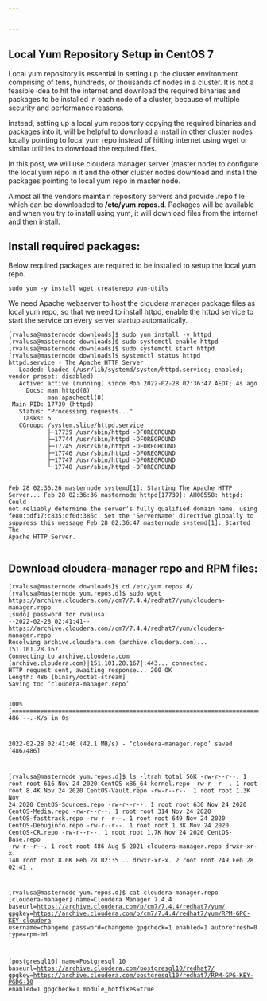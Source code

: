 ```yaml
---


---
```


<h2 id="local-yum-repository-setup-in-centos-7">Local Yum Repository Setup in CentOS 7</h2>
<p>Local yum repository is essential in setting up the cluster environment comprising of tens, hundreds, or thousands of nodes in a cluster. It is not a feasible idea to hit the internet and download the required binaries and packages to be installed in each node of a cluster, because of multiple security and performance reasons.</p>
<p>Instead, setting up a local yum repository copying the required binaries and packages into it, will be helpful to download a install in other cluster nodes locally pointing to local yum repo instead of hitting internet using wget or similar utilities to download the required files.</p>
<p>In this post, we will use cloudera manager server (master node) to configure the local yum repo in it and the other cluster nodes download and install the packages pointing to local yum repo in master node.</p>
<p>Almost all the vendors maintain repository servers and provide .repo file which can be downloaded to <strong>/etc/yum.repos.d</strong>. Packages will be available and when you try to install using yum, it will download files from the internet and then install.</p>
<h2 id="install-required-packages">Install required packages:</h2>
<p>Below required packages are required to be installed to setup the local yum repo.</p>
<pre><code>sudo yum -y install wget createrepo yum-utils
</code></pre>
<p>We need Apache webserver to host the cloudera manager package files as local yum repo, so that we need to install httpd, enable the httpd service to start the service on every server startup automatically.</p>
<pre><code>[rvalusa@masternode downloads]$ sudo yum install -y httpd    
[rvalusa@masternode downloads]$ sudo systemctl enable httpd    
[rvalusa@masternode downloads]$ sudo systemctl start httpd    
[rvalusa@masternode downloads]$ systemctl status httpd
httpd.service - The Apache HTTP Server
   Loaded: loaded (/usr/lib/systemd/system/httpd.service; enabled; vendor preset: disabled)
   Active: active (running) since Mon 2022-02-28 02:36:47 AEDT; 4s ago
     Docs: man:httpd(8)
           man:apachectl(8)
 Main PID: 17739 (httpd)
   Status: "Processing requests..."
    Tasks: 6
   CGroup: /system.slice/httpd.service
           ├─17739 /usr/sbin/httpd -DFOREGROUND
           ├─17744 /usr/sbin/httpd -DFOREGROUND
           ├─17745 /usr/sbin/httpd -DFOREGROUND
           ├─17746 /usr/sbin/httpd -DFOREGROUND
           ├─17747 /usr/sbin/httpd -DFOREGROUND
           └─17748 /usr/sbin/httpd -DFOREGROUND

Feb 28 02:36:26 masternode systemd[1]: Starting The Apache HTTP Server...
Feb 28 02:36:36 masternode httpd[17739]: AH00558: httpd: Could not reliably determine the server's fully qualified domain name, using fe80::df17:c835:df0d:386c. Set the 'ServerName' directive globally to suppress this message
Feb 28 02:36:47 masternode systemd[1]: Started The Apache HTTP Server.
</code></pre>
<h2 id="download-cloudera-manager-repo-and-rpm-files">Download cloudera-manager repo and RPM files:</h2>
<pre><code>[rvalusa@masternode downloads]$ cd /etc/yum.repos.d/    
[rvalusa@masternode yum.repos.d]$ sudo wget https://archive.cloudera.com//cm7/7.4.4/redhat7/yum/cloudera-manager.repo
[sudo] password for rvalusa:
--2022-02-28 02:41:41--  https://archive.cloudera.com//cm7/7.4.4/redhat7/yum/cloudera-manager.repo
Resolving archive.cloudera.com (archive.cloudera.com)... 151.101.28.167
Connecting to archive.cloudera.com (archive.cloudera.com)|151.101.28.167|:443... connected.
HTTP request sent, awaiting response... 200 OK
Length: 486 [binary/octet-stream]
Saving to: ‘cloudera-manager.repo’

100%[=======================================================================================================================================================================================================================================================================================&gt;] 486         --.-K/s   in 0s

2022-02-28 02:41:46 (42.1 MB/s) - ‘cloudera-manager.repo’ saved [486/486]

[rvalusa@masternode yum.repos.d]$ ls -ltrah
total 56K
-rw-r--r--.   1 root root  616 Nov 24  2020 CentOS-x86_64-kernel.repo
-rw-r--r--.   1 root root 8.4K Nov 24  2020 CentOS-Vault.repo
-rw-r--r--.   1 root root 1.3K Nov 24  2020 CentOS-Sources.repo
-rw-r--r--.   1 root root  630 Nov 24  2020 CentOS-Media.repo
-rw-r--r--.   1 root root  314 Nov 24  2020 CentOS-fasttrack.repo
-rw-r--r--.   1 root root  649 Nov 24  2020 CentOS-Debuginfo.repo
-rw-r--r--.   1 root root 1.3K Nov 24  2020 CentOS-CR.repo
-rw-r--r--.   1 root root 1.7K Nov 24  2020 CentOS-Base.repo
-rw-r--r--.   1 root root  486 Aug  5  2021 cloudera-manager.repo
drwxr-xr-x. 140 root root 8.0K Feb 28 02:35 ..
drwxr-xr-x.   2 root root  249 Feb 28 02:41 .

[rvalusa@masternode yum.repos.d]$ cat cloudera-manager.repo
[cloudera-manager]
name=Cloudera Manager 7.4.4
baseurl=https://archive.cloudera.com/p/cm7/7.4.4/redhat7/yum/
gpgkey=https://archive.cloudera.com/p/cm7/7.4.4/redhat7/yum/RPM-GPG-KEY-cloudera
username=changeme
password=changeme
gpgcheck=1
enabled=1
autorefresh=0
type=rpm-md

[postgresql10]
name=Postgresql 10
baseurl=https://archive.cloudera.com/postgresql10/redhat7/
gpgkey=https://archive.cloudera.com/postgresql10/redhat7/RPM-GPG-KEY-PGDG-10
enabled=1
gpgcheck=1
module_hotfixes=true
</code></pre>

